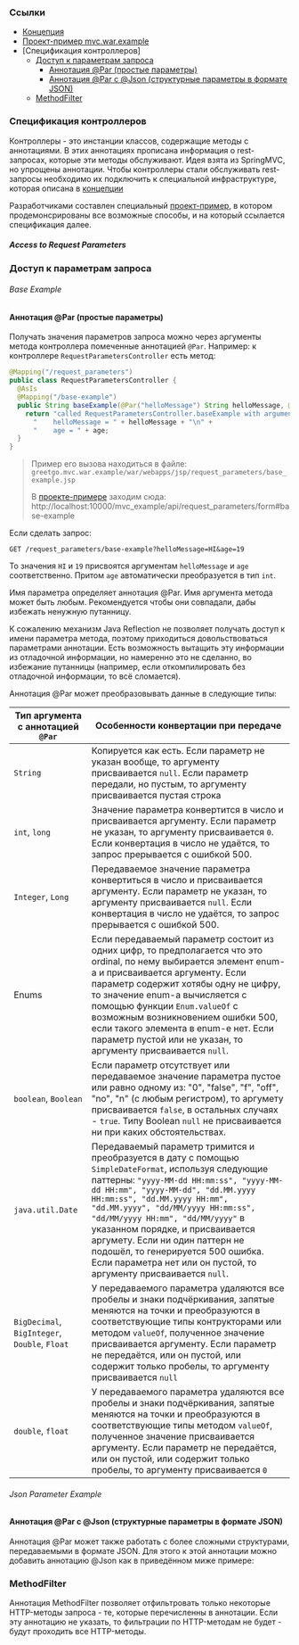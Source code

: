 ### Ссылки

 - [Концепция](concept.md)
 - [Проект-пример mvc.war.example](mvc_war_example.md)
 - [Спецификация контроллеров]
   - [Доступ к параметрам запроса](#access-to-request-parameters)
     - [Аннотация @Par (простые параметры)](#base-example)
     - [Аннотация @Par с @Json (структурные параметры в формате JSON)](#json-parameter-example)
   - [MethodFilter](#methodfilter)

### Спецификация контроллеров

Контроллеры - это инстанции классов, содержащие методы с аннотациями. В этих аннотациях прописана информация
о rest-запросах, которые эти методы обслуживают. Идея взята из SpringMVC, но упрощены аннотации. Чтобы контроллеры
стали обслуживать rest-запросы необходимо их подключить к специальной инфраструктуре, которая
описана в [концепции](concept.md)

Разработчиками составлен специальный [проект-пример](mvc_war_example.md), в котором продемонсрированы
все возможные способы, и на который ссылается спецификация далее.

##### Access to Request Parameters
### Доступ к параметрам запроса

###### Base Example
#### Аннотация @Par (простые параметры)
Получать значения параметров запроса можно через аргументы метода контроллера помеченные аннотацией `@Par`.
Например: к контроллере `RequestParametersController` есть метод:

```java
@Mapping("/request_parameters")
public class RequestParametersController {
  @AsIs
  @Mapping("/base-example")
  public String baseExample(@Par("helloMessage") String helloMessage, @Par("age") int age) {
    return "called RequestParametersController.baseExample with arguments:\n" +
      "    helloMessage = " + helloMessage + "\n" +
      "    age = " + age;
  }
}
```
> Пример его вызова находиться в файле: `greetgo.mvc.war.example/war/webapps/jsp/request_parameters/base_example.jsp`
>
> В [проекте-примере](mvc_war_example.md) заходим сюда: http://localhost:10000/mvc_example/api/request_parameters/form#base-example

Если сделать запрос:

    GET /request_parameters/base-example?helloMessage=HI&age=19

То значения `HI` и `19` присвоятся аргументам `helloMessage` и `age` соответственно. Притом `age` автоматически
преобразуется в тип `int`.

Имя параметра определяет аннотация @Par. Имя аргумента метода может быть любым. Рекомендуется чтобы они совпадали, дабы
избежать ненужную путанницу.

К сожалению механизм Java Reflection не позволяет получать доступ к имени параметра метода, поэтому приходиться
довольствоваться параметрами аннотации. Есть возможность вытащить эту информации из отладочной информации, но намеренно
это не сделанно, во избежание путанницы (например, если откомпилировать без отладочной информации, то всё сломается).

Аннотация @Par может преобразовывать данные в следующие типы:

| Тип аргумента с аннотацией `@Par` | Особенности конвертации при передаче |
|---|---|
| `String` | Копируется как есть. Если параметр не указан вообще, то аргументу присваивается `null`. Если параметр передали, но пустым, то аргументу присваивается пустая строка |
| `int`, `long` | Значение параметра конвертится в число и присваивается аргументу. Если параметр не указан, то аргументу присваивается `0`. Если конвертация в число не удаётся, то запрос прерывается с ошибкой 500. |
| `Integer`, `Long` | Передаваемое значение параметра конвертиться в число и присваивается аргументу. Если параметр не указан, то аргументу присваивается `null`. Если конвертация в число не удаётся, то запрос прерывается с ошибкой 500. |
| Enums | Если передаваемый параметр состоит из одних цифр, то предполагается что это ordinal, по нему выбирается элемент enum-а и присваивается аргументу. Если параметр содержит хотябы одну не цифру, то значение enum-а вычисляется с помощью функции `Enum.valueOf` с возможным возникновением ошибки 500, если такого элемента в enum-е нет. Если параметр пустой или не указан, то аргументу присваивается `null`. |
| `boolean`, `Boolean` | Если параметр отсутствует или передаваемое значение параметра пустое или равно одному из: "0", "false", "f", "off", "no", "n" (с любым регистром), то аргумету присваивается `false`, в остальных случаях - `true`. Типу Boolean `null` не присваивается ни при каких обстоятельствах. |
| `java.util.Date` | Передаваемый параметр тримится и преобразуется в дату с помощью `SimpleDateFormat`, используя следующие паттерны: `"yyyy-MM-dd HH:mm:ss", "yyyy-MM-dd HH:mm", "yyyy-MM-dd", "dd.MM.yyyy HH:mm:ss", "dd.MM.yyyy HH:mm", "dd.MM.yyyy", "dd/MM/yyyy HH:mm:ss", "dd/MM/yyyy HH:mm", "dd/MM/yyyy"` в указанном порядке, и присваивается аргумету. Если ни один паттерн не подошёл, то генерируется 500 ошибка. Если параметра нет или он пустой, то аргументу присваивается `null`.  |
| `BigDecimal`, `BigInteger`, `Double`, `Float` | У передаваемого параметра удаляются все пробелы и знаки подчёркивания, запятые меняются на точки и преобразуются в соответствующие типы контрукторами или методом `valueOf`, полученное значение присваивается аргументу. Если параметр не передаётся, или он пустой, или содержит только пробелы, то аргументу присваивается `null` |
| `double`, `float` | У передаваемого параметра удаляются все пробелы и знаки подчёркивания, запятые меняются на точки и преобразуются в соответствующие типы методом `valueOf`, полученное значение присваивается аргументу. Если параметр не передаётся, или он пустой, или содержит только пробелы, то аргументу присваивается `0` |

###### Json Parameter Example
#### Аннотация @Par с @Json (структурные параметры в формате JSON)

Аннотация @Par может также работать с более сложными структурами, передаваемыми в формате JSON. Для этого к этой
аннотации можно добавить аннотацию @Json как в приведённом миже примере:



### MethodFilter

Аннотация MethodFilter позволяет отфильтровать только некоторые HTTP-методы запроса - те, которые перечисленны в
аннотации. Если эту аннотацию не указать, то фильтрации по HTTP-методам не будет - будут проходить все HTTP-методы.
